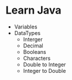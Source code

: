 # Learn Java

- Variables
- DataTypes
  - Interger
  - Decimal
  - Booleans
  - Characters
  - Double to Integer
  - Integer to Double